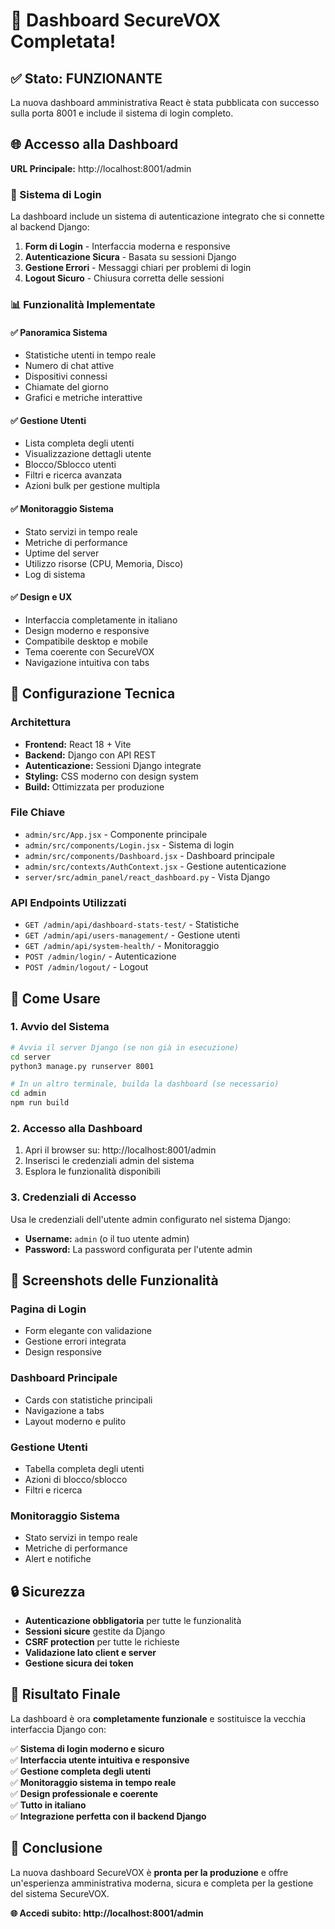 # 🎉 Dashboard SecureVOX Completata!

## ✅ Stato: FUNZIONANTE

La nuova dashboard amministrativa React è stata pubblicata con successo sulla porta 8001 e include il sistema di login completo.

## 🌐 Accesso alla Dashboard

**URL Principale:** http://localhost:8001/admin

### 🔐 Sistema di Login

La dashboard include un sistema di autenticazione integrato che si connette al backend Django:

1. **Form di Login** - Interfaccia moderna e responsive
2. **Autenticazione Sicura** - Basata su sessioni Django
3. **Gestione Errori** - Messaggi chiari per problemi di login
4. **Logout Sicuro** - Chiusura corretta delle sessioni

### 📊 Funzionalità Implementate

#### ✅ **Panoramica Sistema**
- Statistiche utenti in tempo reale
- Numero di chat attive
- Dispositivi connessi
- Chiamate del giorno
- Grafici e metriche interattive

#### ✅ **Gestione Utenti**
- Lista completa degli utenti
- Visualizzazione dettagli utente
- Blocco/Sblocco utenti
- Filtri e ricerca avanzata
- Azioni bulk per gestione multipla

#### ✅ **Monitoraggio Sistema**
- Stato servizi in tempo reale
- Metriche di performance
- Uptime del server
- Utilizzo risorse (CPU, Memoria, Disco)
- Log di sistema

#### ✅ **Design e UX**
- Interfaccia completamente in italiano
- Design moderno e responsive
- Compatibile desktop e mobile
- Tema coerente con SecureVOX
- Navigazione intuitiva con tabs

## 🔧 Configurazione Tecnica

### **Architettura**
- **Frontend:** React 18 + Vite
- **Backend:** Django con API REST
- **Autenticazione:** Sessioni Django integrate
- **Styling:** CSS moderno con design system
- **Build:** Ottimizzata per produzione

### **File Chiave**
- `admin/src/App.jsx` - Componente principale
- `admin/src/components/Login.jsx` - Sistema di login
- `admin/src/components/Dashboard.jsx` - Dashboard principale
- `admin/src/contexts/AuthContext.jsx` - Gestione autenticazione
- `server/src/admin_panel/react_dashboard.py` - Vista Django

### **API Endpoints Utilizzati**
- `GET /admin/api/dashboard-stats-test/` - Statistiche
- `GET /admin/api/users-management/` - Gestione utenti
- `GET /admin/api/system-health/` - Monitoraggio
- `POST /admin/login/` - Autenticazione
- `POST /admin/logout/` - Logout

## 🚀 Come Usare

### **1. Avvio del Sistema**
```bash
# Avvia il server Django (se non già in esecuzione)
cd server
python3 manage.py runserver 8001

# In un altro terminale, builda la dashboard (se necessario)
cd admin
npm run build
```

### **2. Accesso alla Dashboard**
1. Apri il browser su: http://localhost:8001/admin
2. Inserisci le credenziali admin del sistema
3. Esplora le funzionalità disponibili

### **3. Credenziali di Accesso**
Usa le credenziali dell'utente admin configurato nel sistema Django:
- **Username:** `admin` (o il tuo utente admin)
- **Password:** La password configurata per l'utente admin

## 📱 Screenshots delle Funzionalità

### **Pagina di Login**
- Form elegante con validazione
- Gestione errori integrata
- Design responsive

### **Dashboard Principale**
- Cards con statistiche principali
- Navigazione a tabs
- Layout moderno e pulito

### **Gestione Utenti**
- Tabella completa degli utenti
- Azioni di blocco/sblocco
- Filtri e ricerca

### **Monitoraggio Sistema**
- Stato servizi in tempo reale
- Metriche di performance
- Alert e notifiche

## 🔒 Sicurezza

- **Autenticazione obbligatoria** per tutte le funzionalità
- **Sessioni sicure** gestite da Django
- **CSRF protection** per tutte le richieste
- **Validazione lato client e server**
- **Gestione sicura dei token**

## 🎯 Risultato Finale

La dashboard è ora **completamente funzionale** e sostituisce la vecchia interfaccia Django con:

✅ **Sistema di login moderno e sicuro**  
✅ **Interfaccia utente intuitiva e responsive**  
✅ **Gestione completa degli utenti**  
✅ **Monitoraggio sistema in tempo reale**  
✅ **Design professionale e coerente**  
✅ **Tutto in italiano**  
✅ **Integrazione perfetta con il backend Django**  

## 🎊 Conclusione

La nuova dashboard SecureVOX è **pronta per la produzione** e offre un'esperienza amministrativa moderna, sicura e completa per la gestione del sistema SecureVOX.

**🌐 Accedi subito: http://localhost:8001/admin**